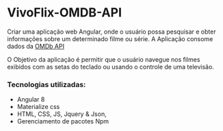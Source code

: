 # VivoFlix-OMDB-API
Criar uma aplicação web Angular, onde o usuário possa pesquisar e obter informações sobre um determinado filme ou série.  A Aplicação consome dados da [OMDb API ](http://www.omdbapi.com/)

O Objetivo da aplicação é permitir que o usuário navegue nos filmes exibidos com as setas do teclado ou usando o controle de uma televisão.



### Tecnologias utilizadas:
- Angular 8
- Materialize css
- HTML, CSS, JS, Jquery & Json,
- Gerenciamento de pacotes Npm

